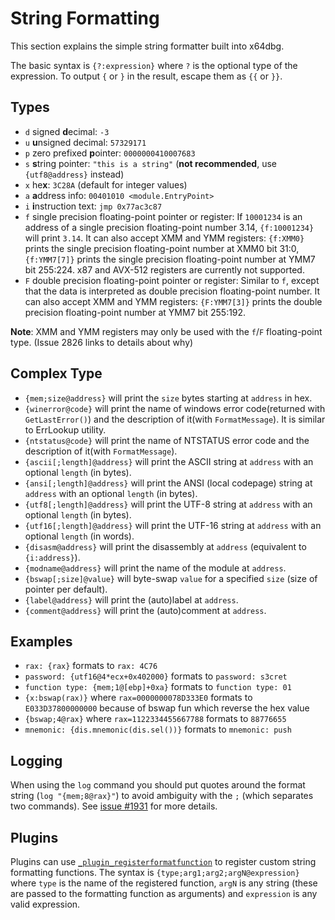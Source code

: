 # String Formatting

This section explains the simple string formatter built into x64dbg.

The basic syntax is `{?:expression}` where `?` is the optional type of the expression. To output `{` or `}` in the result, escape them as `{{` or `}}`.

## Types

- `d` signed **d**ecimal: `-3`
- `u` **u**nsigned decimal: `57329171`
- `p` zero prefixed **p**ointer: `0000000410007683`
- `s` **s**tring pointer: `"this is a string"` (**not recommended**, use `{utf8@address}` instead)
- `x` he**x**: `3C28A` (default for integer values)
- `a` **a**ddress info: `00401010 <module.EntryPoint>`
- `i` **i**nstruction text: `jmp 0x77ac3c87`
- `f` single precision floating-point pointer or register: If `10001234` is an address of a single precision floating-point number 3.14, `{f:10001234}` will print `3.14`. It can also accept XMM and YMM registers: `{f:XMM0}` prints the single precision floating-point number at XMM0 bit 31:0, `{f:YMM7[7]}` prints the single precision floating-point number at YMM7 bit 255:224. x87 and AVX-512 registers are currently not supported.
-   `F` double precision floating-point pointer or register: Similar to `f`, except that the data is interpreted as double precision floating-point number. It can also accept XMM and YMM registers: `{F:YMM7[3]}` prints the double precision floating-point number at YMM7 bit 255:192.

**Note**: XMM and YMM registers may only be used with the `f`/`F` floating-point type. (Issue 2826 links to details about why)

## Complex Type

- `{mem;size@address}` will print the `size` bytes starting at `address` in hex.
- `{winerror@code}` will print the name of windows error code(returned with `GetLastError()`) and the description of it(with `FormatMessage`). It is similar to ErrLookup utility.
- `{ntstatus@code}` will print the name of NTSTATUS error code and the description of it(with `FormatMessage`).
- `{ascii[;length]@address}` will print the ASCII string at `address` with an optional `length` (in bytes).
- `{ansi[;length]@address}` will print the ANSI (local codepage) string at `address` with an optional `length` (in bytes).
- `{utf8[;length]@address}` will print the UTF-8 string at `address` with an optional `length` (in bytes).
- `{utf16[;length]@address}` will print the UTF-16 string at `address` with an optional `length` (in words).
- `{disasm@address}` will print the disassembly at `address` (equivalent to `{i:address}`).
- `{modname@address}` will print the name of the module at `address`.
- `{bswap[;size]@value}` will byte-swap `value` for a specified `size` (size of pointer per default).
- `{label@address}` will print the (auto)label at `address`.
- `{comment@address}` will print the (auto)comment at `address`.

## Examples

- `rax: {rax}` formats to `rax: 4C76`
- `password: {utf16@4*ecx+0x402000}` formats to `password: s3cret`
- `function type: {mem;1@[ebp]+0xa}` formats to `function type: 01`
- `{x:bswap(rax)}` where `rax=0000000078D333E0` formats to `E033D37800000000` because of bswap fun which reverse the hex value
- `{bswap;4@rax}` where `rax=1122334455667788` formats to `88776655`
- `mnemonic: {dis.mnemonic(dis.sel())}` formats to `mnemonic: push`

## Logging

When using the `log` command you should put quotes around the format string (`log "{mem;8@rax}"`) to avoid ambiguity with the `;` (which separates two commands). See [issue #1931](https://github.com/x64dbg/x64dbg/issues/1931) for more details.

## Plugins

Plugins can use [`_plugin_registerformatfunction`](../developers/plugins/API/registerformatfunction.rst) to register custom string formatting functions. The syntax is `{type;arg1;arg2;argN@expression}` where `type` is the name of the registered function, `argN` is any string (these are passed to the formatting function as arguments) and `expression` is any valid expression.
